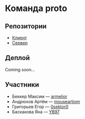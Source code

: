 # Команда __proto__

## Репозитории

* [Клиент](https://github.com/frontend-park-mail-ru/2018_2___proto__)
* [Сервер](https://github.com/go-park-mail-ru/2018_2___proto__)

## Деплой

Coming soon...

## Участники

* Беккер Максим &mdash; [armelior](https://github.com/armelior)
* Андрюхов Артём &mdash; [mouseartiom](https://github.com/mouseartiom)
* Григорьев Егор &mdash; [0sektor0](https://github.com/0sektor0)
* Баскакова Яна &mdash; [YB97](https://github.com/YB97)
